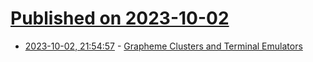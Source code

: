 # [Published on 2023-10-02](index.md)

* [2023-10-02, 21:54:57](https://lobste.rs/s/vogqos/grapheme_clusters_terminal_emulators) - [Grapheme Clusters and Terminal Emulators](https://mitchellh.com/writing/grapheme-clusters-in-terminals)
